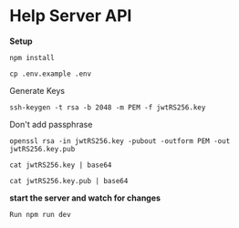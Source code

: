 # Help Server API

**Setup**

`npm install`

`cp .env.example .env`

Generate Keys

`ssh-keygen -t rsa -b 2048 -m PEM -f jwtRS256.key`

Don't add passphrase

`openssl rsa -in jwtRS256.key -pubout -outform PEM -out jwtRS256.key.pub`

`cat jwtRS256.key | base64`

`cat jwtRS256.key.pub | base64`

**start the server and watch for changes**

`Run npm run dev `